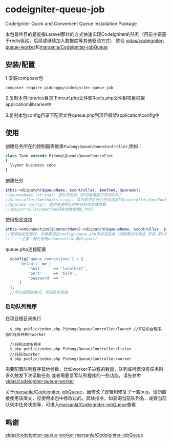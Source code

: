 # codeigniter-queue-job
CodeIgniter Quick and Convenient Queue Installation Package

本包最终目的是能像Laravel那样的方式快速实现CodeIgniter的队列（目前主要基于redis驱动，后续或继续加入数据库等其他驱动方式）
整合 [yidas/codeigniter-queue-worker](https://github.com/yidas/codeigniter-queue-worker)和[marsanla/Codeigniter-jobQueue](https://github.com/marsanla/Codeigniter-jobQueue)

## 安装/配置

  1.安装composer包
   
    composer require pidongqq/codeigniter-queue-job

  2.复制本包libraries目录下mcurl.php文件和Redis.php文件到项目框架application\libraries中
  
  3.复制本包config目录下配置文件queue.php到项目框架application\config中
  
## 使用
  
  创建任务所在的控制器需继承`Pidong\Queue\QueueController`,例如：
 
```php
class Task extends Pidong\Queue\QueueController
{
  \\your business code
}
```  
  
  创建任务
  
```php
$this->dispatch($queueName, $controller, $method, $params);
//$queueName (string): 是队列名称（你可能需要不同的队列）
//$controller/$method(string): 队列最终执行会在你指定的$controller/$method中处理
//$params (array): 是你希望在队列中存的信息或参数
//在$controller/$method获取参数使用$_POST
``` 

  使用指定连接 
```php
$this->onConnection($connectName)->dispatch($queueName, $controller, $method, $params);
//使用指定连接时，你需要现在config/queue.php添加该连接（该配置文件来自 安装 第3步）
//！！！注意：要先使用onConnection再dispatch
``` 
  queue.php连接配置
```php
  $config['queue_connections'] = [
      'default' => [
          'host'     => 'localhost',
          'port'     => '6379',
          'password' => ''
      ]
  ];
  //可以按照此格式，添加更多连接
```

  
  ### 启动队列程序
  
  在项目根目录执行
  
  ```
    $ php public/index.php Pidong/Queue/Controller/launch //开启后台程序，监听任务并执行worker
    
    //只启动监听程序
    $ php public/index.php Pidong/Queue/Controller/listen
    //只启动worker
    $ php public/index.php Pidong/Queue/Controller/worker
  ```
  需要配置队列程序其他参数，比如worker子进程的数量，队列监听器没有任务时多久触发下次读取任务
  或者需要复写队列程序的一些功能，请先参考[yidas/codeigniter-queue-worker](https://github.com/yidas/codeigniter-queue-worker)
  
  关于[marsanla/Codeigniter-jobQueue](https://github.com/marsanla/Codeigniter-jobQueue)，因修改了逻辑和修复了一些bug，请勿直接使用该库文，应使用本包中修改过的。具体指令，如查询当前队列名，或者当前队列中任务状态等，可进入[marsanla/Codeigniter-jobQueue](https://github.com/marsanla/Codeigniter-jobQueue)查看
  
  
  ## 鸣谢
  [yidas/codeigniter-queue-worker](https://github.com/yidas/codeigniter-queue-worker)
  [marsanla/Codeigniter-jobQueue](https://github.com/marsanla/Codeigniter-jobQueue)
  
